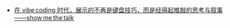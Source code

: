 - [在 vibe coding 时代，展示的不再是键盘技巧，而是经得起推敲的思考与叙事——show me the talk](https://x.com/Tz_2022/status/1936753641047674991)